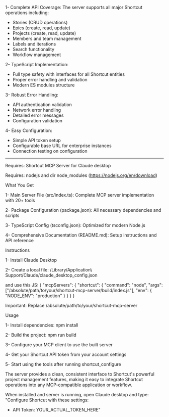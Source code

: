 1- Complete API Coverage: The server supports all major Shortcut operations including:
- Stories (CRUD operations)
- Epics (create, read, update)
- Projects (create, read, update)
- Members and team management
- Labels and iterations
- Search functionality
- Workflow management

2- TypeScript Implementation:
- Full type safety with interfaces for all Shortcut entities
- Proper error handling and validation
- Modern ES modules structure

3- Robust Error Handling:
- API authentication validation
- Network error handling
- Detailed error messages
- Configuration validation

4- Easy Configuration:
- Simple API token setup
- Configurable base URL for enterprise instances
- Connection testing on configuration


-----

Requires: Shortcut MCP Server for Claude desktop

Requires: nodejs and dir node_modules (https://nodejs.org/en/download)

What You Get

1- Main Server File (src/index.ts): Complete MCP server implementation with 20+ tools

2- Package Configuration (package.json): All necessary dependencies and scripts

3- TypeScript Config (tsconfig.json): Optimized for modern Node.js

4- Comprehensive Documentation (README.md): Setup instructions and API reference

Instructions

1- Install Claude Desktop

2- Create a local file: /Library/Application\ Support/Claude/claude_desktop_config.json

and use this JS:
{
  "mcpServers": {
    "shortcut": {
      "command": "node",
      "args": ["/absolute/path/to/your/shortcut-mcp-server/build/index.js"],
      "env": {
        "NODE_ENV": "production"
      }
    }
  }
}

Important: Replace /absolute/path/to/your/shortcut-mcp-server

Usage

1- Install dependencies: npm install

2- Build the project: npm run build

3- Configure your MCP client to use the built server

4- Get your Shortcut API token from your account settings

5- Start using the tools after running shortcut_configure

The server provides a clean, consistent interface to Shortcut's powerful project management features, making it easy to integrate Shortcut operations into any MCP-compatible application or workflow.

When installed and server is running, open Claude desktop and type: "Configure Shortcut with these settings:
- API Token: YOUR_ACTUAL_TOKEN_HERE"
